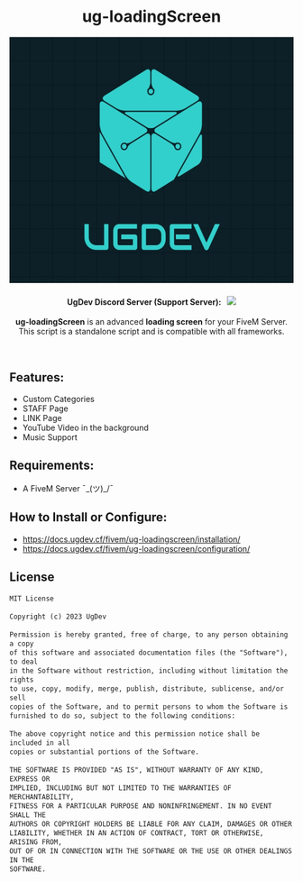 <p align="center">
	<h1 align="center">
		ug-loadingScreen
	</h1>
	<p align="center">
		<img width="1020" height="437" src="docs/logo.png">
	</p>
	<h4 align="center">
		UgDev Discord Server (Support Server): &nbsp; <a href="https://discord.gg/XPbfb3AReH" target="_blank"><img src="https://discord.com/api/guilds/1036962730982248468/widget.png?style=shield"></img></a>
	</h4>
	<p align="center">
		<b>ug-loadingScreen</b> is an advanced <b>loading screen</b> for your FiveM Server. This script is a standalone script and is compatible with all frameworks.
	</p>
</p>

<br/>

## Features:
- Custom Categories
- STAFF Page
- LINK Page
- YouTube Video in the background
- Music Support

## Requirements:
- A FiveM Server ¯\_(ツ)_/¯

## How to Install or Configure:
- https://docs.ugdev.cf/fivem/ug-loadingscreen/installation/
- https://docs.ugdev.cf/fivem/ug-loadingscreen/configuration/

## License
```
MIT License

Copyright (c) 2023 UgDev

Permission is hereby granted, free of charge, to any person obtaining a copy
of this software and associated documentation files (the "Software"), to deal
in the Software without restriction, including without limitation the rights
to use, copy, modify, merge, publish, distribute, sublicense, and/or sell
copies of the Software, and to permit persons to whom the Software is
furnished to do so, subject to the following conditions:

The above copyright notice and this permission notice shall be included in all
copies or substantial portions of the Software.

THE SOFTWARE IS PROVIDED "AS IS", WITHOUT WARRANTY OF ANY KIND, EXPRESS OR
IMPLIED, INCLUDING BUT NOT LIMITED TO THE WARRANTIES OF MERCHANTABILITY,
FITNESS FOR A PARTICULAR PURPOSE AND NONINFRINGEMENT. IN NO EVENT SHALL THE
AUTHORS OR COPYRIGHT HOLDERS BE LIABLE FOR ANY CLAIM, DAMAGES OR OTHER
LIABILITY, WHETHER IN AN ACTION OF CONTRACT, TORT OR OTHERWISE, ARISING FROM,
OUT OF OR IN CONNECTION WITH THE SOFTWARE OR THE USE OR OTHER DEALINGS IN THE
SOFTWARE.
```
